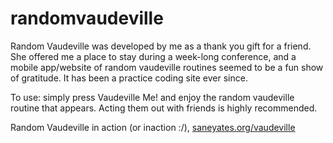 # randomvaudeville
Random Vaudeville was developed by me as a thank you gift for a friend. She offered me a place to stay during a week-long conference, and a mobile app/website of random vaudeville routines seemed to be a fun show of gratitude. It has been a practice coding site ever since.

To use: simply press Vaudeville Me! and enjoy the random vaudeville routine that appears. Acting them out with friends is highly recommended.

Random Vaudeville in action (or inaction :/), [saneyates.org/vaudeville](http://saneyates.org/vaudeville/)
